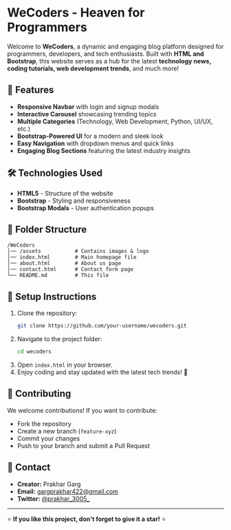 # WeCoders - Heaven for Programmers

Welcome to **WeCoders**, a dynamic and engaging blog platform designed for programmers, developers, and tech enthusiasts. Built with **HTML and Bootstrap**, this website serves as a hub for the latest **technology news, coding tutorials, web development trends**, and much more!

## 🚀 Features

- **Responsive Navbar** with login and signup modals
- **Interactive Carousel** showcasing trending topics
- **Multiple Categories** (Technology, Web Development, Python, UI/UX, etc.)
- **Bootstrap-Powered UI** for a modern and sleek look
- **Easy Navigation** with dropdown menus and quick links
- **Engaging Blog Sections** featuring the latest industry insights

## 🛠️ Technologies Used

- **HTML5** - Structure of the website
- **Bootstrap** - Styling and responsiveness
- **Bootstrap Modals** - User authentication popups



## 📂 Folder Structure
```
/WeCoders
│── /assets           # Contains images & logo
│── index.html        # Main homepage file
│── about.html        # About us page
│── contact.html      # Contact form page
└── README.md         # This file
```

## 📌 Setup Instructions

1. Clone the repository:
   ```sh
   git clone https://github.com/your-username/wecoders.git
   ```
2. Navigate to the project folder:
   ```sh
   cd wecoders
   ```
3. Open `index.html` in your browser.
4. Enjoy coding and stay updated with the latest tech trends! 🚀

## 🤝 Contributing

We welcome contributions! If you want to contribute:
- Fork the repository
- Create a new branch (`feature-xyz`)
- Commit your changes
- Push to your branch and submit a Pull Request

## 📧 Contact

- **Creator:** Prakhar Garg  
- **Email:** [gargprakhar422@gmail.com](mailto:gargprakhar422@gmail.com)  
- **Twitter:** [@prakhar_3005_](https://x.com/prakhar_3005_)

---
⭐ **If you like this project, don't forget to give it a star!** ⭐

